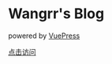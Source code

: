 # Wangrr's Blog

powered by [VuePress](https://vuepress.vuejs.org/zh/)

[点击访问](http://wang97111.github.io/)